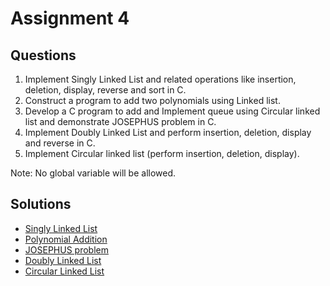 # Assignment 4

## Questions

1. Implement Singly Linked List and related operations like insertion, deletion, display, reverse and sort in C.
2. Construct a program to add  two polynomials using Linked list.
3. Develop a C program to add and Implement queue using Circular linked list and demonstrate JOSEPHUS problem in C.
4. Implement Doubly Linked List and perform insertion, deletion, display and reverse in C.
5. Implement Circular linked list (perform insertion, deletion, display).

Note: No global variable will be allowed.

## Solutions

- [Singly Linked List](./singlyLL.c)
- [Polynomial Addition](./polynomialAdd.c)
- [JOSEPHUS problem](./josephus.c)
- [Doubly Linked List](./doublyLL.c)
- [Circular Linked List](./circularLL.c)
